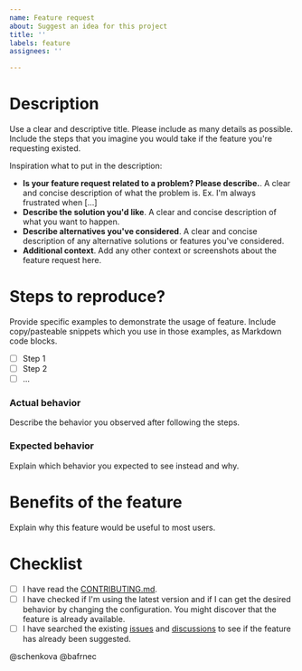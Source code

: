 ```yaml
---
name: Feature request
about: Suggest an idea for this project
title: ''
labels: feature
assignees: ''

---
```


# Description

Use a clear and descriptive title. Please include as many details as possible. Include the steps that you imagine you would take if the feature you're requesting existed.

Inspiration what to put in the description:

- **Is your feature request related to a problem? Please describe.**.
A clear and concise description of what the problem is. Ex. I'm always frustrated when [...]
- **Describe the solution you'd like**.
A clear and concise description of what you want to happen.
- **Describe alternatives you've considered**.
A clear and concise description of any alternative solutions or features you've considered.
- **Additional context**.
Add any other context or screenshots about the feature request here.

# Steps to reproduce?

Provide specific examples to demonstrate the usage of feature. Include copy/pasteable snippets which you use in those examples, as Markdown code blocks.

- [ ] Step 1
- [ ] Step 2
- [ ] ...

### Actual behavior

Describe the behavior you observed after following the steps.

### Expected behavior

Explain which behavior you expected to see instead and why.

# Benefits of the feature

Explain why this feature would be useful to most users.

# Checklist

- [ ] I have read the [CONTRIBUTING.md](https://github.com/livesport-tv/util/blob/master/CONTRIBUTING.md).
- [ ] I have checked if I'm using the latest version and if I can get the desired behavior by changing the configuration. You might discover that the feature is already available.
- [ ] I have searched the existing [issues](https://github.com/livesport-tv/util/issues) and [discussions](https://github.com/livesport-tv/util/discussions/categories/feature-requests) to see if the feature has already been suggested.

@schenkova @bafrnec

